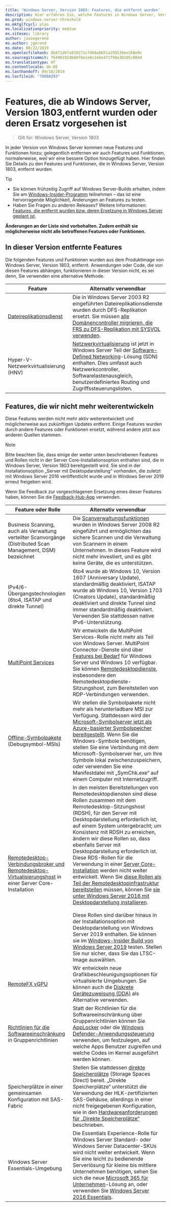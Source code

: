 ```yaml
---
title: 'Windows Server, Version 1803: Features, die entfernt wurden'
description: Hier erfahren Sie, welche Features in Windows Server, Version 1803, oder zukünftigen Releases entfernt oder eingestellt werden.
ms.prod: windows-server-threshold
ms.mktglfcycl: plan
ms.localizationpriority: medium
ms.sitesec: library
author: jasongerend
ms.author: jgerend
ms.date: 08/22/2019
ms.openlocfilehash: 8b871d6fa939271c7468a8b51a195539ee268e9c
ms.sourcegitcommit: f6490192d686f0a1e0c2ebe471f98e30105c0844
ms.translationtype: HT
ms.contentlocale: de-DE
ms.lasthandoff: 09/10/2019
ms.locfileid: "70868293"
---
```

# <a name="features-removed-or-planned-for-replacement-starting-with-windows-server-version-1803"></a>Features, die ab Windows Server, Version 1803,entfernt wurden oder deren Ersatz vorgesehen ist

> Gilt für: Windows Server, Version 1803

In jeder Version von Windows Server kommen neue Features und Funktionen hinzu; gelegentlich entfernen wir auch Features und Funktionen, normalerweise, weil wir eine bessere Option hinzugefügt haben. Hier finden Sie Details zu den Features und Funktionen, die in Windows Server, Version 1803, entfernt wurden.   

> [!TIP]
> - Sie können frühzeitig Zugriff auf Windows Server-Builds erhalten, indem Sie am [Windows-Insider-Programm](https://insider.windows.com) teilnehmen – das ist eine hervorragende Möglichkeit, Änderungen an Features zu testen.
> - Haben Sie Fragen zu anderen Releases? Weitere Informationen: [Features, die entfernt wurden bzw. deren Ersetzung in Windows Server geplant ist](../get-started-19/removed-features.md).

**Änderungen an der Liste sind vorbehalten. Zudem enthält sie möglicherweise nicht alle betroffenen Features oder Funktionen.** 

## <a name="features-we-removed-in-this-release"></a>In dieser Version entfernte Features

Die folgenden Features und Funktionen wurden aus dem Produktimage von Windows Server, Version 1803, entfernt. Anwendungen oder Code, die von diesen Features abhängen, funktionieren in dieser Version nicht, es sei denn, Sie verwenden eine alternative Methode.   

| Feature    | Alternativ verwendbar |
| ----------- | -------------------- |
| [Dateireplikationsdienst](https://support.microsoft.com/en-us/help/4025991/windows-server-version-1709-no-longer-supports-frs)|Die in Windows Server 2003 R2 eingeführten Dateireplikationsdienste wurden durch DFS-Replikation ersetzt. Sie müssen [alle Domänencontroller migrieren, die FRS zu DFS-Replikation mit SYSVOL verwenden](https://blogs.technet.microsoft.com/filecab/2014/06/25/streamlined-migration-of-frs-to-dfsr-sysvol/). |
| Hyper-V-Netzwerkvirtualisierung (HNV)|[Netzwerkvirtualisierung](../networking/sdn/technologies/hyper-v-network-virtualization/whats-new-hyperv-network-virtualization-windows-server.md) ist jetzt in Windows Server Teil der [Software-Defined Networking](../networking/sdn/software-defined-networking.md)-Lösung (SDN) enthalten. Dies umfasst auch Netzwerkcontroller, Softwarelastenausgleich, benutzerdefiniertes Routing und Zugriffssteuerungslisten. |

## <a name="features-were-no-longer-developing"></a>Features, die wir nicht mehr weiterentwickeln

Diese Features werden nicht mehr aktiv weiterentwickelt und möglicherweise aus zukünftigen Updates entfernt. Einige Features wurden durch andere Features oder Funktionen ersetzt, während andere jetzt aus anderen Quellen stammen. 

>[!NOTE]
> Bitte beachten Sie, dass einige der weiter unten beschriebenen Features und Rollen nicht in der Server Core-Installationsoption enthalten sind, die in Windows Server, Version 1803 bereitgestellt wird. Sie sind in der Installationsoption „Server mit Desktopdarstellung“ *vorhanden*, die zuletzt mit Windows Server 2016 veröffentlicht wurde und in Windows Server 2019 erneut freigeben wird.

Wenn Sie Feedback zur vorgeschlagenen Ersetzung eines dieser Features haben, können Sie die [Feedback-Hub-App](https://support.microsoft.com/help/4021566/windows-10-send-feedback-to-microsoft-with-feedback-hub-app) verwenden. 

| Feature oder Rolle    | Alternativ verwendbar |
| ----------- | --------------------- |
| Business Scanning, auch als Verwaltung verteilter Scanvorgänge (Distributed Scan Management, DSM) bezeichnet|Die [Scanverwaltungsfunktionen](https://docs.microsoft.com/previous-versions/windows/it-pro/windows-server-2008-R2-and-2008/dd759124\(v%3dws.11\)) wurden in Windows Server 2008 R2 eingeführt und ermöglichten das sichere Scannen und die Verwaltung von Scannern in einem Unternehmen. In dieses Feature wird nicht mehr investiert, und es gibt keine Geräte, die es unterstützen. |
| IPv4/6-Übergangstechnologien (6to4, ISATAP und direkte Tunnel)|6to4 wurde ab Windows 10, Version 1607 (Anniversary Update), standardmäßig deaktiviert, ISATAP wurde ab Windows 10, Version 1703 (Creators Update), standardmäßig deaktiviert und direkte Tunnel sind immer standardmäßig deaktiviert. Verwenden Sie stattdessen native IPv6-Unterstützung. |
| [MultiPoint Services](../remote/multipoint-services/multipoint-services.md)|Wir entwickeln die MultiPoint Services-Rolle nicht mehr als Teil von Windows Server. MultiPoint Connector-Dienste sind über [Features bei Bedarf](https://docs.microsoft.com/windows-hardware/manufacture/desktop/features-on-demand-v2--capabilities) für Windows Server und Windows 10 verfügbar. Sie können [Remotedesktopdienste](../remote/remote-desktop-services/welcome-to-rds.md), insbesondere den Remotedesktopdienste-Sitzungshost, zum Bereitstellen von RDP-Verbindungen verwenden. |
| [Offline-Symbolpakete](https://docs.microsoft.com/windows-hardware/drivers/debugger/debugger-download-symbols) (Debugsymbol-MSIs)|Wir stellen die Symbolpakete nicht mehr als herunterladbare MSI zur Verfügung. Stattdessen wird der [Microsoft-Symbolserver jetzt als Azure-basierter Symbolspeicher bereitgestellt](https://blogs.msdn.microsoft.com/windbg/2017/10/18/update-on-microsofts-symbol-server/). Wenn Sie die Windows-Symbole benötigen, stellen Sie eine Verbindung mit dem Microsoft-Symbolserver her, um Ihre Symbole lokal zwischenzuspeichern, oder verwenden Sie eine Manifestdatei mit „SymChk.exe“ auf einem Computer mit Internetzugriff. |
| [Remotedesktop-Verbindungsbroker und Remotedesktop-Virtualisierungshost](../remote/remote-desktop-services/desktop-hosting-service.md) in einer Server Core-Installation|In den meisten Bereitstellungen von Remotedesktopdiensten sind diese Rollen zusammen mit dem Remotedesktop-Sitzungshost (RDSH), für den Server mit Desktopdarstellung erforderlich ist, auf einem System untergebracht; um Konsistenz mit RDSH zu erreichen, ändern wir diese Rollen so, dass ebenfalls Server mit Desktopdarstellung erforderlich ist. Diese RDS-Rollen für die Verwendung in einer [Server Core-Installation](../administration/server-core/what-is-server-core.md) werden nicht weiter entwickelt. Wenn Sie [diese Rollen als Teil der Remotedesktopinfrastruktur bereitstellen](../remote/remote-desktop-services/rds-deploy-infrastructure.md) müssen, können Sie [sie unter Windows Server 2016 mit Desktopdarstellung installieren](getting-started-with-server-with-desktop-experience.md). <br/><br/>Diese Rollen sind darüber hinaus in der Installationsoption mit Desktopdarstellung von Windows Server 2019 enthalten. Sie können sie im [Windows-Insider Build von Windows Server 2019](https://docs.microsoft.com/windows-insider/at-work/) testen. Stellen Sie nur sicher, dass Sie das LTSC-Image auswählen. |
| [RemoteFX vGPU](../remote/remote-desktop-services/rds-remotefx-vgpu.md)|Wir entwickeln neue Grafikbeschleunigungsoptionen für virtualisierte Umgebungen. Sie können auch die [Diskrete Gerätezuweisung (DDA)](../virtualization/hyper-v/plan/plan-for-deploying-devices-using-discrete-device-assignment.md) als Alternative verwenden. |
| [Richtlinien für die Softwareeinschränkung](../identity/software-restriction-policies/software-restriction-policies.md) in Gruppenrichtlinien|Statt der Richtlinien für die Softwareeinschränkung über Gruppenrichtlinien können Sie [AppLocker](https://docs.microsoft.com/windows/security/threat-protection/applocker/applocker-overview) oder die [Windows Defender-Anwendungssteuerung](https://docs.microsoft.com/windows/security/threat-protection/windows-defender-application-control) verwenden, um festzulegen, auf welche Apps Benutzer zugreifen und welche Codes im Kernel ausgeführt werden können. |
| Speicherplätze in einer gemeinsamen Konfiguration mit SAS-Fabric|Stellen Sie stattdessen [direkte Speicherplätze](../storage/storage-spaces/storage-spaces-direct-overview.md) (Storage Spaces Direct) bereit. „Direkte Speicherplätze“ unterstützt die Verwendung der HLK-zertifizierten SAS-Gehäuse, allerdings in einer nicht freigegebenen Konfiguration, wie in den [Hardwareanforderungen für „Direkte Speicherplätze“](../storage/storage-spaces/storage-spaces-direct-hardware-requirements.md) beschrieben. |
| Windows Server Essentials-Umgebung|Die Essentials Experience-Rolle für Windows Server Standard- oder Windows Server Datacenter-SKUs wird nicht weiter entwickelt. Wenn Sie eine leicht zu bedienende Serverlösung für kleine bis mittlere Unternehmen benötigen, sehen Sie sich die neue [Microsoft 365 für Unternehmen](https://www.microsoft.com/microsoft-365/business)-Lösung an, oder verwenden Sie [Windows Server 2016 Essentials](https://docs.microsoft.com/windows-server-essentials/get-started/get-started). |

